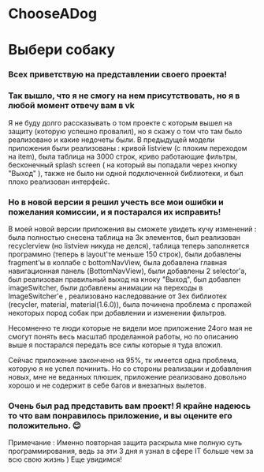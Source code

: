 # ChooseADog
# Выбери собаку
### Всех приветствую на представлении своего проекта!
### Так вышло, что я не смогу на нем присутствовать, но я в любой момент отвечу вам в vk
Я не буду долго рассказывать о том проекте с которым вышел на защиту (которую успешно провалил), но я скажу о том что там было реализовано и какие недочеты были.
В предыдущей модели приложения были реализованы : кривой listview (с плохим переходом на item), была таблица на 3000 строк, криво работающие фильтры, бесконечный splash screen ( на который вы попадали через кнопку "Выход" ), также не было ни одной подключенной библиотеки, и был плохо реализован интерфейс.  
### Но в новой версии я решил учесть все мои ошибки и пожелания комиссии, и я постарался их исправить!
В моей новой версии приложения вы сможете увидеть кучу изменений : была полностью снесена таблица на 3к элементов, был реализован recyclerview (но listview никуда не делся), таблица теперь заполняется программно (теперь в layout'те меньше 150 строк), были добавлены fragment'ы в коллабе с bottomNavView, была добавлена главная навигационная панель (BottomNavView), были добавлены 2 selector'а, был реализован правильный выход на кноку "Выход", был добавлен imageSwitcher, были добавлены анимации на переходы в ImageSwitcher'е , реализовано наследоввание от 3ех библиотек (recycler, material, material(1.6.0)), была починена проблема с пропажей некоторых пород собак при добавлении и изменении фильтров.

Несомненно те люди которые не видели мое приложение 24ого мая не смогут понять весь масштаб проделанной работы, но по описанию выше я постарался передать все силы которые я туда вложил.

Сейчас приложение закончено на 95%, тк имеется одна проблема, которую я не успел починить. Но со стороны реализации и добавления новых, мне не веданных плюшек, приложение реализовано довольно хорошо и не содержит в себе багов и внезапных вылетов.
### Очень был рад представить вам проект! Я крайне надеюсь то что вам понравилось приложение, и вы оцените его положительно. 😊
Примечание : Именно повторная защита раскрыла мне полную суть программирования, ведь за эти 3 дня я узнал в сфере IT больше чем за всю свою жизнь )
Еще увидимся!


 
